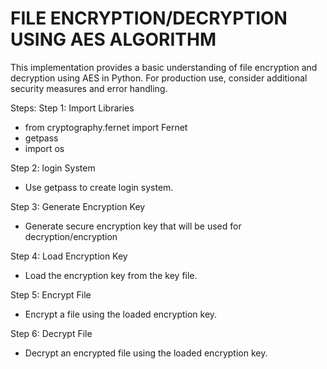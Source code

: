 # FILE ENCRYPTION/DECRYPTION USING AES ALGORITHM

This implementation provides a basic understanding of file encryption and decryption using AES in Python. 
For production use, consider additional security measures and error handling.

Steps:
Step 1: Import Libraries
- from cryptography.fernet import Fernet
- getpass
- import os

Step 2: login System
- Use getpass to create login system.

Step 3: Generate Encryption Key
- Generate secure encryption key that will be used for decryption/encryption

Step 4: Load Encryption Key
- Load the encryption key from the key file.

Step 5: Encrypt File
- Encrypt a file using the loaded encryption key.

Step 6: Decrypt File
- Decrypt an encrypted file using the loaded encryption key.



